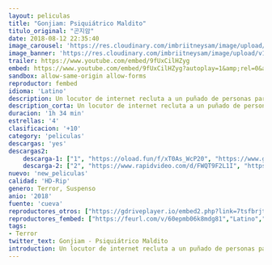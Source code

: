 ```yaml
---
layout: peliculas
title: "Gonjiam: Psiquiátrico Maldito"
titulo_original: "곤지암"
date: 2018-08-12 22:35:40
image_carousel: 'https://res.cloudinary.com/imbriitneysam/image/upload/v1543191667/ter-poster-min.jpg'
image_banner: 'https://res.cloudinary.com/imbriitneysam/image/upload/v1543191668/terr-banner-min.jpg'
trailer: https://www.youtube.com/embed/9fUxCilHZyg
embed: https://www.youtube.com/embed/9fUxCilHZyg?autoplay=1&amp;rel=0&amp;hd=1&border=0&wmode=opaque&enablejsapi=1&modestbranding=1&controls=1&showinfo=0
sandbox: allow-same-origin allow-forms
reproductor: fembed
idioma: 'Latino'
description: Un locutor de internet recluta a un puñado de personas para su espectáculo “experimente el horror” en Gonjiam Psychiatric Hospital, un lugar seleccionado como uno de los “7 lugares más raros del planeta”. Deben explorar el asilo embrujado y transmitirlo en vivo en su programa en línea. Para atraer a más espectadores, los anfitriones del programa engañan a los invitados, pero las cosas comienzan a descontrolarse después de que se cuelan en el lugar.
description_corta: Un locutor de internet recluta a un puñado de personas para su espectáculo “experimente el horror” en Gonjiam Psychiatric Hospital, un lugar seleccionado como uno de los “7 lugares más raros del planeta”. Deben explorar el asilo embrujado y...
duracion: '1h 34 min'
estrellas: '4'
clasificacion: '+10'
category: 'peliculas'
descargas: 'yes'
descargas2:
    descarga-1: ["1", "https://oload.fun/f/xT0As_WcP20", "https://www.google.com/s2/favicons?domain=openload.co","OpenLoad","https://res.cloudinary.com/imbriitneysam/image/upload/v1541473684/mexico.png", "Latino", "HD-Rip"]
    descarga-2: ["2", "https://www.rapidvideo.com/d/FWQT9F2L1I", "https://www.google.com/s2/favicons?domain=www.rapidvideo.com","RapidVideo","https://res.cloudinary.com/imbriitneysam/image/upload/v1541473684/mexico.png", "Latino", "HD-Rip"]
nuevo: 'new_peliculas'
calidad: 'HD-Rip'
genero: Terror, Suspenso
anio: '2018'
fuente: 'cueva'
reproductores_otros: ["https://gdriveplayer.io/embed2.php?link=7tsfbrjtdTNIvTpHXcTwoglbdLgVQN%252FobQXLHPnO90hs1jD7Us6%252BiCt2zZlLpqD6pYt9e5bsRa7qMrIlF8C5LRBcvVrsgQqeVnTq18z8Eaz5osL25Dc3%252F%252FkG5lSPhDc83UZi0drQqM427OHmUwM9Q18rX2WM9BNEbvzPwd23pUUnSNRHL07l3eogLt0gHRTkFRXQOJuNuAEi0Bk0F%252F4DHM","Latino","https://movcloud.net/embed/oz-y7ZbbxrEx","Latino"]
reproductores_fembed: ["https://feurl.com/v/60epmb06k8mdg81","Latino","https://feurl.com/v/l02jgfnk0r7yger","Latino","https://feurl.com/v/z75m0tjekxze-1-","Latino"]
tags:
- Terror
twitter_text: Gonjiam - Psiquiátrico Maldito
introduction: Un locutor de internet recluta a un puñado de personas para su espectáculo “experimente el horror” en Gonjiam Psychiatric Hospital, un lugar seleccionado como uno de los “7 lugares más raros del planeta”. Deben explorar el asilo embrujado y..
---
```



 







